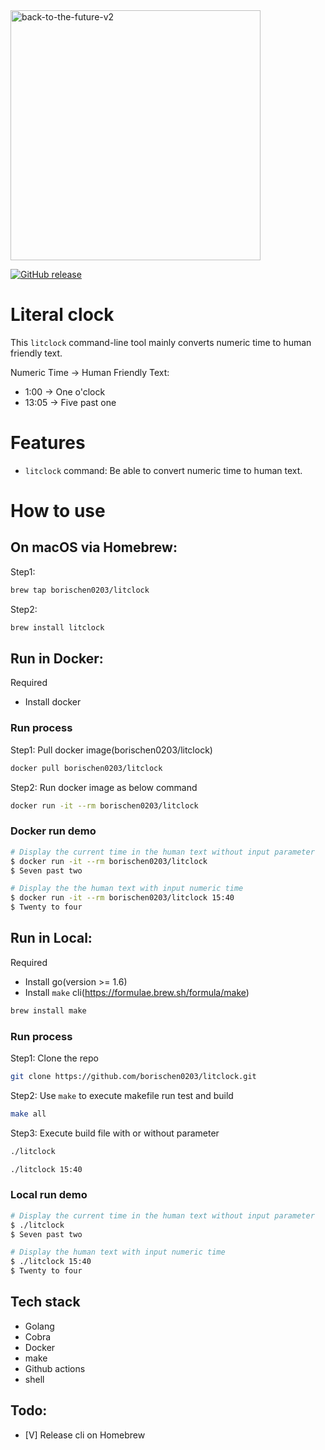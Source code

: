 <img src="https://raw.githubusercontent.com/scraly/gophers/main/back-to-the-future-v2.png" alt="back-to-the-future-v2" width=400>

<p align="Left">
  <p align="Left">
    <a href="https://github.com/borischen0203/litclock/actions/workflows/go.yml"><img alt="GitHub release" src="https://github.com/borischen0203/litclock/actions/workflows/go.yml/badge.svg?logo=github&style=flat-square"></a>
  </p>
</p>

# Literal clock
This `litclock` command-line tool mainly converts numeric time to human friendly text.

Numeric Time -> Human Friendly Text:
- 1:00 -> One o'clock
- 13:05 -> Five past one

# Features
- `litclock` command: Be able to convert numeric time to human text.


# How to use

## On macOS via Homebrew:
Step1:
```bash
brew tap borischen0203/litclock
```
Step2:
```bash
brew install litclock
```

## Run in Docker:
Required
- Install docker

### Run process
Step1: Pull docker image(borischen0203/litclock)
```bash
docker pull borischen0203/litclock
```
Step2:  Run docker image as below command
```bash
docker run -it --rm borischen0203/litclock
```

### Docker run demo
```bash
# Display the current time in the human text without input parameter
$ docker run -it --rm borischen0203/litclock
$ Seven past two

# Display the the human text with input numeric time
$ docker run -it --rm borischen0203/litclock 15:40
$ Twenty to four
```

## Run in Local:

Required
- Install go(version >= 1.6)
- Install `make` cli(https://formulae.brew.sh/formula/make)
```bash
brew install make
```

### Run process
Step1: Clone the repo
```bash
git clone https://github.com/borischen0203/litclock.git
```
Step2: Use `make` to execute makefile run test and build
```bash
make all
```
Step3: Execute build file with or without parameter
```bash
./litclock
```
```bash
./litclock 15:40
```
### Local run demo
```bash
# Display the current time in the human text without input parameter
$ ./litclock
$ Seven past two

# Display the human text with input numeric time
$ ./litclock 15:40
$ Twenty to four
```

## Tech stack
- Golang
- Cobra
- Docker
- make
- Github actions
- shell

## Todo:
- [V] Release cli on Homebrew